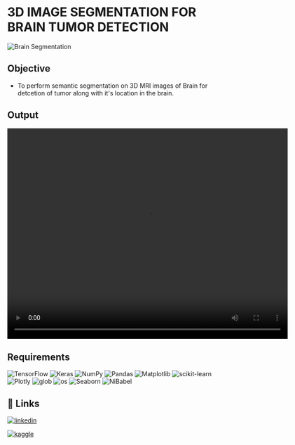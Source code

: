 # 3D IMAGE SEGMENTATION FOR BRAIN TUMOR DETECTION
![Brain Segmentation](https://github.com/srivabhi22/BrainSegmentor/blob/main/logo.png)

## Objective
- To perform semantic segmentation on 3D MRI images of Brain for detcetion of tumor along with it's location in the brain.
## Output
<video width="640" height="480" controls>
  <source src="videos/brain_segmentation.mp4" type="video/mp4">
  Your browser does not support the video tag.
</video>

## Requirements
![TensorFlow](https://img.shields.io/badge/TensorFlow-2.15.0-brightgreen)
![Keras](https://img.shields.io/badge/Keras-2.4.3-orange)
![NumPy](https://img.shields.io/badge/NumPy-1.21.2-blue)
![Pandas](https://img.shields.io/badge/Pandas-1.3.3-red)
![Matplotlib](https://img.shields.io/badge/Matplotlib-3.4.3-yellow)
![scikit-learn](https://img.shields.io/badge/scikit--learn-0.24.2-lightgrey)
![Plotly](https://img.shields.io/badge/Plotly-5.4.0-blue)
![glob](https://img.shields.io/badge/glob-3.2.0-lightgrey)
![os](https://img.shields.io/badge/os-Builtin-yellow)
![Seaborn](https://img.shields.io/badge/Seaborn-0.11.2-green)
![NiBabel](https://img.shields.io/badge/NiBabel-3.2.1-red)

## 🔗 Links
[![linkedin](https://img.shields.io/badge/linkedin-0A66C2?style=for-the-badge&logo=linkedin&logoColor=white)](https://www.linkedin.com/in/abhishek-srivastava-286150262/)

[![kaggle](https://img.shields.io/badge/Kaggle-blue?logo=kaggle)](https://www.kaggle.com/srivabhi22)

